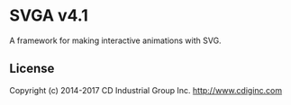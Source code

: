 # SVGA v4.1
A framework for making interactive animations with SVG.

## License
Copyright (c) 2014-2017 CD Industrial Group Inc. http://www.cdiginc.com
